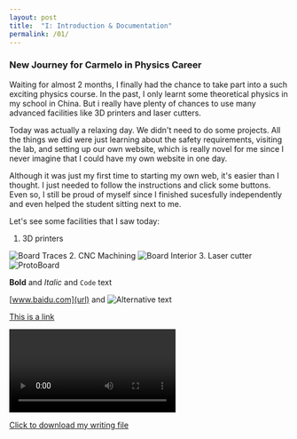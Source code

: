 ```yaml
---
layout: post
title:  "I: Introduction & Documentation"
permalink: /01/
---
```


### New Journey for Carmelo in Physics Career

Waiting for almost 2 months, I finally had the chance to take part into a such exciting physics course. In the past, I only learnt some theoretical physics in my school in China. But i really have plenty of chances to use many advanced facilities like 3D printers and laser cutters.

Today was actually a relaxing day. We didn't need to do some projects. All the things we did  were just learning about the safety requirements, visiting the lab, and setting up our own website, which is really novel for me since I never imagine that I could have my own website in one day.

Although it was just my first time to starting my own web, it's easier than I thought. I just needed to follow the instructions and click some buttons. Even so, I still be proud of myself since I finished sucesfully independently and even helped the student sitting next to me. 

Let's see some facilities that I saw today:
1. 3D printers
<img src="3d printer.jpg" alt="Board Traces">
2. CNC Machining
<img src="cnc machine.png" alt="Board Interior">
3. Laser cutter
<img src="laser.png" alt="ProtoBoard">

**Bold** and _Italic_ and `Code` text

<!-- You can include comments that will not be translated to HTML -->

<!-- You can include links and images in the following format: -->

[www.baidu.com](url) and ![Alternative text](motor.jpg)

<a href="https://w3schools.com">This is a link<a>


<!-- Or, you can also directly include HTML, for example to make a split image -->



<!-- You can also use HTML tags to include a video -->
<video controls>
	<source src="demo.mp4" type="video/mp4">
</video>

<!-- Or to add a download link to any (reasonably small) file in your permalink directory -->

<a href='w1.pdf' download>Click to download my writing file</a>



